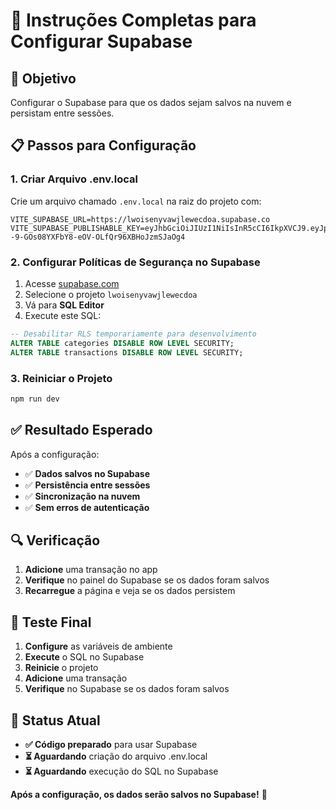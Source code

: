 # 🚀 Instruções Completas para Configurar Supabase

## 🎯 **Objetivo**
Configurar o Supabase para que os dados sejam salvos na nuvem e persistam entre sessões.

## 📋 **Passos para Configuração**

### 1. **Criar Arquivo .env.local**
Crie um arquivo chamado `.env.local` na raiz do projeto com:

```
VITE_SUPABASE_URL=https://lwoisenyvawjlewecdoa.supabase.co
VITE_SUPABASE_PUBLISHABLE_KEY=eyJhbGciOiJIUzI1NiIsInR5cCI6IkpXVCJ9.eyJpc3MiOiJzdXBhYmFzZSIsInJlZiI6Imx3b2lzZW55dmF3amxld2VjZG9hIiwicm9sZSI6InNlcnZpY2Vfcm9sZSIsImlhdCI6MTc1NjgxNDAwNCwiZXhwIjoyMDcyMzkwMDA0fQ.M4n--9-GOs08YXFbY8-eOV-OLfQr96XBHoJzmSJaOg4
```

### 2. **Configurar Políticas de Segurança no Supabase**
1. Acesse [supabase.com](https://supabase.com)
2. Selecione o projeto `lwoisenyvawjlewecdoa`
3. Vá para **SQL Editor**
4. Execute este SQL:

```sql
-- Desabilitar RLS temporariamente para desenvolvimento
ALTER TABLE categories DISABLE ROW LEVEL SECURITY;
ALTER TABLE transactions DISABLE ROW LEVEL SECURITY;
```

### 3. **Reiniciar o Projeto**
```bash
npm run dev
```

## ✅ **Resultado Esperado**

Após a configuração:
- ✅ **Dados salvos no Supabase**
- ✅ **Persistência entre sessões**
- ✅ **Sincronização na nuvem**
- ✅ **Sem erros de autenticação**

## 🔍 **Verificação**

1. **Adicione** uma transação no app
2. **Verifique** no painel do Supabase se os dados foram salvos
3. **Recarregue** a página e veja se os dados persistem

## 📱 **Teste Final**

1. **Configure** as variáveis de ambiente
2. **Execute** o SQL no Supabase
3. **Reinicie** o projeto
4. **Adicione** uma transação
5. **Verifique** no Supabase se os dados foram salvos

## 🎉 **Status Atual**

- **✅ Código preparado** para usar Supabase
- **⏳ Aguardando** criação do arquivo .env.local
- **⏳ Aguardando** execução do SQL no Supabase

**Após a configuração, os dados serão salvos no Supabase!** 🎉





